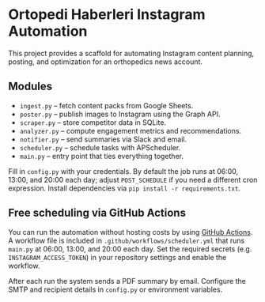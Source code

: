 # Ortopedi Haberleri Instagram Automation

This project provides a scaffold for automating Instagram content planning, posting, and optimization for an orthopedics news account.

## Modules
- `ingest.py` – fetch content packs from Google Sheets.
- `poster.py` – publish images to Instagram using the Graph API.
- `scraper.py` – store competitor data in SQLite.
- `analyzer.py` – compute engagement metrics and recommendations.
- `notifier.py` – send summaries via Slack and email.
- `scheduler.py` – schedule tasks with APScheduler.
- `main.py` – entry point that ties everything together.

Fill in `config.py` with your credentials. By default the job runs at 06:00, 13:00, and 20:00 each day; adjust `POST_SCHEDULE` if you need a different cron expression. Install dependencies via `pip install -r requirements.txt`.

## Free scheduling via GitHub Actions

You can run the automation without hosting costs by using [GitHub Actions](https://docs.github.com/en/actions). A workflow file is included in `.github/workflows/scheduler.yml` that runs `main.py` at 06:00, 13:00, and 20:00 each day. Set the required secrets (e.g. `INSTAGRAM_ACCESS_TOKEN`) in your repository settings and enable the workflow.

After each run the system sends a PDF summary by email. Configure the SMTP and recipient details in `config.py` or environment variables.
